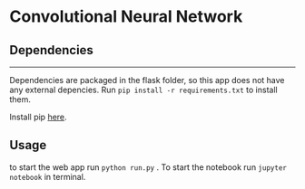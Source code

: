 # Convolutional Neural Network

## Dependencies
--------

Dependencies are packaged in the flask folder, so this app does not have any external depencies. Run `pip install -r requirements.txt` to install them. 

Install pip [here](https://pip.pypa.io/en/stable/). 


## Usage

to start the web app run `python run.py` . To start the notebook run `jupyter notebook` in terminal. 



